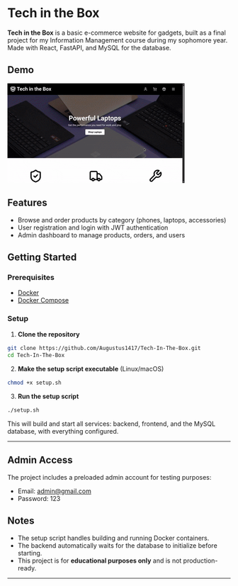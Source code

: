 # Tech in the Box

**Tech in the Box** is a basic e-commerce website for gadgets, built as a final project for my Information Management course during my sophomore year. Made with React, FastAPI, and MySQL for the database.

## Demo

![Project Demo](demo.gif)

## Features

* Browse and order products by category (phones, laptops, accessories)
* User registration and login with JWT authentication
* Admin dashboard to manage products, orders, and users

## Getting Started

### Prerequisites

* [Docker](https://www.docker.com/get-started/)
* [Docker Compose](https://docs.docker.com/compose/install/) 

### Setup

1. **Clone the repository**

```bash
git clone https://github.com/Augustus1417/Tech-In-The-Box.git
cd Tech-In-The-Box
```

2. **Make the setup script executable** (Linux/macOS)

```bash
chmod +x setup.sh
```

3. **Run the setup script**

```bash
./setup.sh
```

This will build and start all services: backend, frontend, and the MySQL database, with everything configured.

---

## Admin Access

The project includes a preloaded admin account for testing purposes:

* Email: [admin@gmail.com](mailto:admin@gmail.com)
* Password: 123

## Notes
* The setup script handles building and running Docker containers.
* The backend automatically waits for the database to initialize before starting.
* This project is for **educational purposes only** and is not production-ready.

---
